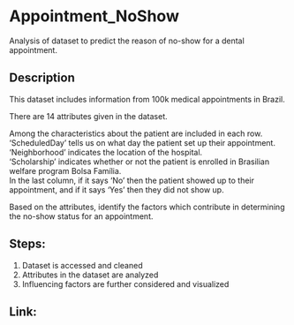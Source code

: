 # Appointment_NoShow
Analysis of dataset to predict the reason of no-show for a dental appointment.

## Description
This dataset includes information from 100k medical appointments in Brazil. <br>

There are 14 attributes given in the dataset.

Among the characteristics about the patient are included in each row.<br>
‘ScheduledDay’ tells us on what day the patient set up their appointment.<br>
‘Neighborhood’ indicates the location of the hospital.<br>
‘Scholarship’ indicates whether or not the patient is enrolled in Brasilian welfare program Bolsa Família.<br>
In the last column, if it says ‘No’ then the patient showed up to their appointment, and if it says ‘Yes’ then they did not show up.<br>

Based on the attributes, identify the factors which contribute in determining the no-show status for an appointment.

## Steps:
1. Dataset is accessed and cleaned
2. Attributes in the dataset are analyzed
3. Influencing factors are further considered and visualized

## Link:
